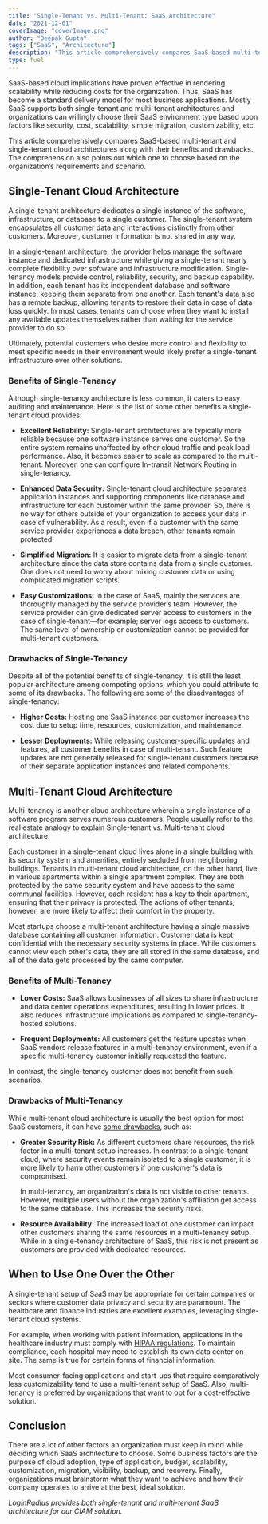 ```yaml
---
title: "Single-Tenant vs. Multi-Tenant: SaaS Architecture"
date: "2021-12-01"
coverImage: "coverImage.png"
author: "Deepak Gupta"
tags: ["SaaS", "Architecture"]
description: "This article comprehensively compares SaaS-based multi-tenant and single-tenant cloud architectures along with their benefits and drawbacks. The comprehension also points out which one to choose based on the organization’s requirements and scenario."
type: fuel
---
```


SaaS-based cloud implications have proven effective in rendering scalability while reducing costs for the organization. Thus, SaaS has become a standard delivery model for most business applications. Mostly SaaS supports both single-tenant and multi-tenant architectures and organizations can willingly choose their SaaS environment type based upon factors like security, cost, scalability, simple migration, customizability, etc.

This article comprehensively compares SaaS-based multi-tenant and single-tenant cloud architectures along with their benefits and drawbacks. The comprehension also points out which one to choose based on the organization’s requirements and scenario.

## Single-Tenant Cloud Architecture

A single-tenant architecture dedicates a single instance of the software, infrastructure, or database to a single customer. The single-tenant system encapsulates all customer data and interactions distinctly from other customers. Moreover, customer information is not shared in any way.

In a single-tenant architecture, the provider helps manage the software instance and dedicated infrastructure while giving a single-tenant nearly complete flexibility over software and infrastructure modification. Single-tenancy models provide control, reliability, security, and backup capability. In addition, each tenant has its independent database and software instance, keeping them separate from one another. Each tenant's data also has a remote backup, allowing tenants to restore their data in case of data loss quickly. In most cases, tenants can choose when they want to install any available updates themselves rather than waiting for the service provider to do so.

Ultimately, potential customers who desire more control and flexibility to meet specific needs in their environment would likely prefer a single-tenant infrastructure over other solutions.

### Benefits of Single-Tenancy

Although single-tenancy architecture is less common, it caters to easy auditing and maintenance. Here is the list of some other benefits a single-tenant cloud provides:

- **Excellent Reliability:** Single-tenant architectures are typically more reliable because one software instance serves one customer. So the entire system remains unaffected by other cloud traffic and peak load performance. Also, it becomes easier to scale as compared to the multi-tenant. Moreover, one can configure In-transit Network Routing in single-tenancy.

* **Enhanced Data Security:** Single-tenant cloud architecture separates application instances and supporting components like database and infrastructure for each customer within the same provider. So, there is no way for others outside of your organization to access your data in case of vulnerability. As a result, even if a customer with the same service provider experiences a data breach, other tenants remain protected.

* **Simplified Migration:** It is easier to migrate data from a single-tenant architecture since the data store contains data from a single customer. One does not need to worry about mixing customer data or using complicated migration scripts.

* **Easy Customizations:** In the case of SaaS, mainly the services are thoroughly managed by the service provider’s team. However, the service provider can give dedicated server access to customers in the case of single-tenant—for example; server logs access to customers. The same level of ownership or customization cannot be provided for multi-tenant customers.

### Drawbacks of Single-Tenancy

Despite all of the potential benefits of single-tenancy, it is still the least popular architecture among competing options, which you could attribute to some of its drawbacks. The following are some of the disadvantages of single-tenancy:

- **Higher Costs:** Hosting one SaaS instance per customer increases the cost due to setup time, resources, customization, and maintenance.

* **Lesser Deployments:** While releasing customer-specific updates and features, all customer benefits in case of multi-tenant. Such feature updates are not generally released for single-tenant customers because of their separate application instances and related components.

## Multi-Tenant Cloud Architecture

Multi-tenancy is another cloud architecture wherein a single instance of a software program serves numerous customers. People usually refer to the real estate analogy to explain Single-tenant vs. Multi-tenant cloud architecture.

Each customer in a single-tenant cloud lives alone in a single building with its security system and amenities, entirely secluded from neighboring buildings. Tenants in multi-tenant cloud architecture, on the other hand, live in various apartments within a single apartment complex. They are both protected by the same security system and have access to the same communal facilities. However, each resident has a key to their apartment, ensuring that their privacy is protected. The actions of other tenants, however, are more likely to affect their comfort in the property.

Most startups choose a multi-tenant architecture having a single massive database containing all customer information. Customer data is kept confidential with the necessary security systems in place. While customers cannot view each other's data, they are all stored in the same database, and all of the data gets processed by the same computer.

### Benefits of Multi-Tenancy

- **Lower Costs:** SaaS allows businesses of all sizes to share infrastructure and data center operations expenditures, resulting in lower prices. It also reduces infrastructure implications as compared to single-tenancy-hosted solutions.

- **Frequent Deployments:** All customers get the feature updates when SaaS vendors release features in a multi-tenancy environment, even if a specific multi-tenancy customer initially requested the feature.

In contrast, the single-tenancy customer does not benefit from such scenarios.

### Drawbacks of Multi-Tenancy

While multi-tenant cloud architecture is usually the best option for most SaaS customers, it can have [some drawbacks](https://web.archive.org/web/20150221181153/http://se2.informatik.uni-wuerzburg.de/pa/uploads/papers/paper-371.pdf), such as:

- **Greater Security Risk:** As different customers share resources, the risk factor in a multi-tenant setup increases. In contrast to a single-tenant cloud, where security events remain isolated to a single customer, it is more likely to harm other customers if one customer's data is compromised.

  In multi-tenancy, an organization's data is not visible to other tenants. However, multiple users without the organization's affiliation get access to the same database. This increases the security risks.

* **Resource Availability:** The increased load of one customer can impact other customers sharing the same resources in a multi-tenancy setup. While in a single-tenancy architecture of SaaS, this risk is not present as customers are provided with dedicated resources.

## When to Use One Over the Other

A single-tenant setup of SaaS may be appropriate for certain companies or sectors where customer data privacy and security are paramount. The healthcare and finance industries are excellent examples, leveraging single-tenant cloud systems.

For example, when working with patient information, applications in the healthcare industry must comply with [HIPAA regulations](https://www.loginradius.com/industry-healthcare/). To maintain compliance, each hospital may need to establish its own data center on-site. The same is true for certain forms of financial information.

Most consumer-facing applications and start-ups that require comparatively less customizability tend to use a multi-tenant setup of SaaS. Also, multi-tenancy is preferred by organizations that want to opt for a cost-effective solution.

## Conclusion

There are a lot of other factors an organization must keep in mind while deciding which SaaS architecture to choose. Some business factors are the purpose of cloud adoption, type of application, budget, scalability, customization, migration, visibility, backup, and recovery. Finally, organizations must brainstorm what they want to achieve and how their company operates to arrive at the best, ideal solution.

_LoginRadius provides both [single-tenant](https://www.loginradius.com/private-cloud/) and [multi-tenant](https://www.loginradius.com/multi-tenant-cloud/) SaaS architecture for our CIAM solution._
